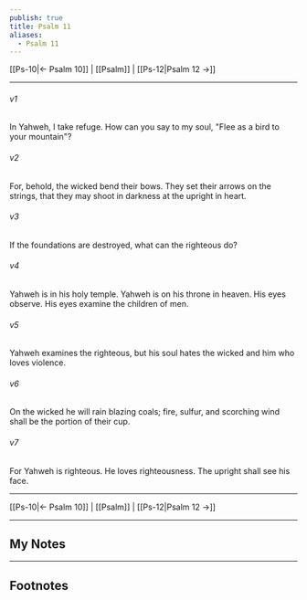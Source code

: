 ```yaml
---
publish: true
title: Psalm 11
aliases:
  - Psalm 11
---
```


[[Ps-10|← Psalm 10]] | [[Psalm]] | [[Ps-12|Psalm 12 →]]
***



###### v1 
In Yahweh, I take refuge. How can you say to my soul, "Flee as a bird to your mountain"? 

###### v2 
For, behold, the wicked bend their bows. They set their arrows on the strings, that they may shoot in darkness at the upright in heart. 

###### v3 
If the foundations are destroyed, what can the righteous do? 

###### v4 
Yahweh is in his holy temple. Yahweh is on his throne in heaven. His eyes observe. His eyes examine the children of men. 

###### v5 
Yahweh examines the righteous, but his soul hates the wicked and him who loves violence. 

###### v6 
On the wicked he will rain blazing coals; fire, sulfur, and scorching wind shall be the portion of their cup. 

###### v7 
For Yahweh is righteous. He loves righteousness. The upright shall see his face.

***
[[Ps-10|← Psalm 10]] | [[Psalm]] | [[Ps-12|Psalm 12 →]]

---
## My Notes

---
## Footnotes
